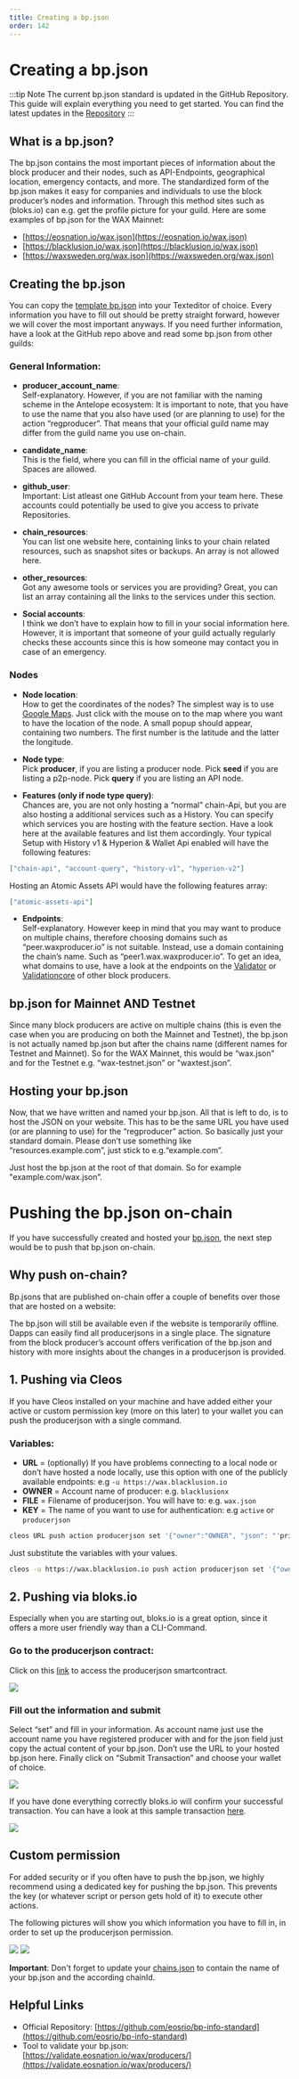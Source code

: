 ```yaml
---
title: Creating a bp.json
order: 142
---
```


# Creating a bp.json

:::tip Note
The current bp.json standard is updated in the GitHub Repository. This guide will explain everything you need to get started. You can find the latest updates in the [Repository](https://github.com/eosrio/bp-info-standard)
:::

## What is a bp.json?

The bp.json contains the most important pieces of information about the block producer and their nodes, such as API-Endpoints, geographical location, emergency contacts, and more. The standardized form of the bp.json makes it easy for companies and individuals to use the block producer’s nodes and information. Through this method sites such as (bloks.io) can e.g. get the profile picture for your guild. Here are some examples of bp.json for the WAX Mainnet:
- [https://eosnation.io/wax.json](https://eosnation.io/wax.json)
- [https://blacklusion.io/wax.json](https://blacklusion.io/wax.json)
- [https://waxsweden.org/wax.json](https://waxsweden.org/wax.json)

## Creating the bp.json

You can copy the [template bp.json](https://github.com/eosrio/bp-info-standard/blob/master/bp.json) into your Texteditor of choice.
Every information you have to fill out should be pretty straight forward, however we will cover the most important anyways. If you need further information, have a look at the GitHub repo above and read some bp.json from other guilds:

### General Information:
- **producer_account_name**: <br />
Self-explanatory. However, if you are not familiar with the naming scheme in the Antelope ecosystem: It is important to note, that you have to use the name that you also have used (or are planning to use) for the action “regproducer”. That means that your official guild name may differ from the guild name you use on-chain.

- **candidate_name**:<br />
This is the field, where you can fill in the official name of your guild. Spaces are allowed.

- **github_user**:<br />
Important:  List atleast one GitHub Account from your team here. These accounts could potentially be used to give you access to private Repositories.

- **chain_resources**:<br />
You can list one website here, containing links to your chain related resources, such as snapshot sites or backups. An array is not allowed here.
- **other_resources**:<br />
Got any awesome tools or services you are providing? Great, you can list an array containing all the links to the services under this section.

- **Social accounts**:<br />
I think we don’t have to explain how to fill in your social information here. However, it is important that someone of your guild actually regularly checks these accounts since this is how someone may contact you in case of an emergency.

### Nodes
- **Node location**:<br />
How to get the coordinates of the nodes? The simplest way is to use [Google Maps](https://www.google.com/maps). Just click with the mouse on to the map where you want to have the location of the node. A small popup should appear, containing two numbers. The first number is the latitude and the latter the longitude.
- **Node type**:<br />
Pick **producer**, if you are listing a producer node. Pick **seed** if you are listing a p2p-node. Pick **query** if you are listing an API node.

- **Features (only if node type query)**:<br />
Chances are, you are not only hosting a “normal” chain-Api, but you are also hosting a additional services such as a History. You can specify which services you are hosting with the feature section. Have a look here at the available features and list them accordingly. Your typical Setup with History v1 & Hyperion & Wallet Api enabled will have the following features:
```json
["chain-api", "account-query", "history-v1", "hyperion-v2"]
```
Hosting an Atomic Assets API would have the following features array:
```json
["atomic-assets-api"]
```


- **Endpoints**:<br />
Self-explanatory. However keep in mind that you may want to produce on multiple chains, therefore choosing domains such as “peer.waxproducer.io” is not suitable. Instead, use a domain containing the chain’s name. Such as “peer1.wax.waxproducer.io”. To get an idea, what domains to use, have a look at the endpoints on the [Validator](https://validate.eosnation.io/wax/reports/endpoints.html) or [Validationcore](https://wax.validationcore.io/reports/nodes/seed) of other block producers.

## bp.json for Mainnet AND Testnet
Since many block producers are active on multiple chains (this is even the case when you are producing on both the Mainnet and Testnet), the bp.json is not actually named bp.json but after the chains name (different names for Testnet and Mainnet). So for the WAX Mainnet, this would be “wax.json” and for the Testnet e.g. “wax-testnet.json” or "waxtest.json”.

## Hosting your bp.json
Now, that we have written and named your bp.json. All that is left to do, is to host the JSON on your website. This has to be the same URL you have used (or are planning to use) for the “regproducer” action. So basically just your standard domain. Please don’t use something like “resources.example.com”, just stick to e.g.“example.com”.

Just host the bp.json at the root of that domain. So for example "example.com/wax.json”.

# Pushing the bp.json on-chain

If you have successfully created and hosted your [bp.json](/operate/wax-bp/bp-json), the next step would be to push that bp.json on-chain.

## Why push on-chain?
Bp.jsons that are published on-chain offer a couple of benefits over those that are hosted on a website:

The bp.json will still be available even if the website is temporarily offline. Dapps can easily find all producerjsons in a single place. The signature from the block producer’s account offers verification of the bp.json and history with more insights about the changes in a producerjson is provided.

## 1. Pushing via Cleos
If you have Cleos installed on your machine and have added either your active or custom permission key (more on this later) to your wallet you can push the producerjson with a single command.

### Variables:
- **URL** = (optionally) If you have problems connecting to a local node or don’t have hosted a node locally, use this option with one of the publicly available endpoints:
e.g ```-u https://wax.blacklusion.io```
- **OWNER** = Account name of producer:
e.g. ```blacklusionx```
- **FILE** = Filename of producerjson. You will have to:
e.g. ```wax.json```
- **KEY** = The name of you want to use for authentication:
e.g ```active``` or ```producerjson```

```bash
cleos URL push action producerjson set '{"owner":"OWNER", "json": "'printf %q $(cat FILE | tr -d "\r")'"}' -p OWNER@KEY
```

Just substitute the variables with your values.

```bash
cleos -u https://wax.blacklusion.io push action producerjson set '{"owner":"blacklusionx", "json": "'printf %q $(cat wax.json | tr -d "\r")'"}' -p blacklusionx@producerjson
```

## 2. Pushing via bloks.io
Especially when you are starting out, bloks.io is a great option, since it offers a more user friendly way than a CLI-Command.

### Go to the producerjson contract:
Click on this [link](https://waxblock.io/account/producerjson?action=set#contract-actions) to access the producerjson smartcontract.

![](/assets/images/wax-bp/bp-json/img01.png)

### Fill out the information and submit
Select “set” and fill in your information. As account name just use the account name you have registered producer with and for the json field just copy the actual content of your bp.json. Don’t use the URL to your hosted bp.json here. Finally click on “Submit Transaction” and choose your wallet of choice.

![](/assets/images/wax-bp/bp-json/img02.png)

If you have done everything correctly bloks.io will confirm your successful transaction. You can have a look at this sample transaction [here](https://waxblock.io/transaction/4bfb8f1219abd7f5e231bf54100c35604c0a655d6ff50925a472afdcf6e4bfe9).

![](/assets/images/wax-bp/bp-json/img03.png)

## Custom permission

For added security or if you often have to push the bp.json, we highly recommend using a dedicated key for pushing the bp.json. This prevents the key (or whatever script or person gets hold of it) to execute other actions.

The following pictures will show you which information you have to fill in, in order to set up the producerjson permission.

![](/assets/images/wax-bp/bp-json/img04.png)
![](/assets/images/wax-bp/bp-json/img05.png)

**Important**: Don't forget to update your [chains.json](/operate/wax-bp/chains-json) to contain the name of your bp.json and the according chainId.

## Helpful Links
- Official Repository: [https://github.com/eosrio/bp-info-standard](https://github.com/eosrio/bp-info-standard)
- Tool to validate your bp.json: [https://validate.eosnation.io/wax/producers/](https://validate.eosnation.io/wax/producers/)
